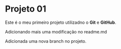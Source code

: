 # Projeto 01

Este é o meu primeiro projeto utilizadno o **Git** e **GitHub**.

Adicionando mais uma modificação no readme.md

Adicionada uma nova branch no projeto.